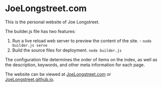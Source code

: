 # JoeLongstreet.com

This is the personal website of Joe Longstreet.

The builder.js file has two features:
1. Run a live reload web server to preview the content of the site. - `node builder.js serve`
2. Build the source files for deployment. `node builder.js`

The configuration file determines the order of items on the index, as well as the description, keywords, and other meta information for each page.

The website can be viewed at [JoeLongstreet.com](http://joelongstreet.com) or [JoeLongstreet.github.io](http://joelongstreet.github.io).
